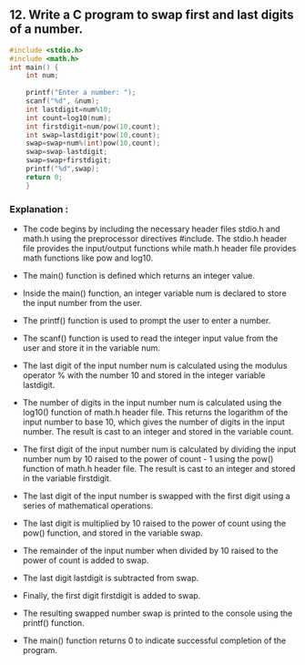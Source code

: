 ## 12.	Write a C program to swap first and last digits of a number.
```c
#include <stdio.h>
#include <math.h>
int main() {
    int num;
    
    printf("Enter a number: ");
    scanf("%d", &num);
    int lastdigit=num%10;
    int count=log10(num);
    int firstdigit=num/pow(10,count);
    int swap=lastdigit*pow(10,count);
    swap=swap+num%(int)pow(10,count);
    swap=swap-lastdigit;
    swap=swap+firstdigit;
    printf("%d",swap);
    return 0;
    }

```
### Explanation :
- The code begins by including the necessary header files stdio.h and math.h using the preprocessor directives #include. The stdio.h header file provides the input/output functions while math.h header file provides math functions like pow and log10.

- The main() function is defined which returns an integer value.

- Inside the main() function, an integer variable num is declared to store the input number from the user.

- The printf() function is used to prompt the user to enter a number.

- The scanf() function is used to read the integer input value from the user and store it in the variable num.

- The last digit of the input number num is calculated using the modulus operator % with the number 10 and stored in the integer variable lastdigit.

- The number of digits in the input number num is calculated using the log10() function of math.h header file. This returns the logarithm of the input number to base 10, which gives the number of digits in the input number. The result is cast to an integer and stored in the variable count.

- The first digit of the input number num is calculated by dividing the input number num by 10 raised to the power of count - 1 using the pow() function of math.h header file. The result is cast to an integer and stored in the variable firstdigit.

- The last digit of the input number is swapped with the first digit using a series of mathematical operations.

- The last digit is multiplied by 10 raised to the power of count using the pow() function, and stored in the variable swap.

- The remainder of the input number when divided by 10 raised to the power of count is added to swap.

- The last digit lastdigit is subtracted from swap.

- Finally, the first digit firstdigit is added to swap.

- The resulting swapped number swap is printed to the console using the printf() function.

- The main() function returns 0 to indicate successful completion of the program.



